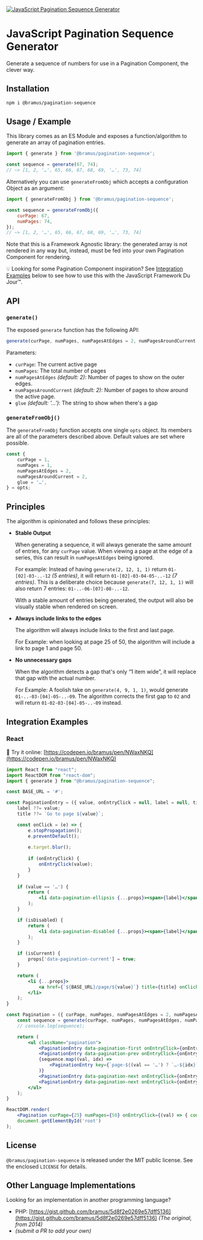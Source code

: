 [![JavaScript Pagination Sequence Generator](./screenshots/js-pagination-sequence.png)](https://codepen.io/bramus/pen/NWaxNKQ)

# JavaScript Pagination Sequence Generator

Generate a sequence of numbers for use in a Pagination Component, the clever way.

## Installation

```bash
npm i @bramus/pagination-sequence
```

## Usage / Example

This library comes as an ES Module and exposes a function/algorithm to generate an array of pagination entries.

```js
import { generate } from '@bramus/pagination-sequence';

const sequence = generate(67, 74);
// ~> [1, 2, '…', 65, 66, 67, 68, 69, '…', 73, 74]
```

Alternatively you can use `generateFromObj` which accepts a configuration Object as an argument:

```js
import { generateFromObj } from '@bramus/pagination-sequence';

const sequence = generateFromObj({
    curPage: 67,
    numPages: 74,
});
// ~> [1, 2, '…', 65, 66, 67, 68, 69, '…', 73, 74]
```

Note that this is a Framework Agnostic library: the generated array is not rendered in any way but, instead, must be fed into your own Pagination Component for rendering.

💡 Looking for some Pagination Component inspiration? See [Integration Examples](#integration-examples) below to see how to use this with the JavaScript Framework Du Jour™.

## API

### `generate()`

The exposed `generate` function has the following API:

```js
generate(curPage, numPages, numPagesAtEdges = 2, numPagesAroundCurrent = 2, glue = '…');
```

Parameters:

- `curPage`: The current active page
- `numPages`: The total number of pages
- `numPagesAtEdges` _(default: 2)_: Number of pages to show on the outer edges.
- `numPagesAroundCurrent` _(default: 2)_: Number of pages to show around the active page.
- `glue` _(default: '…')_: The string to show when there's a gap

### `generateFromObj()`

The `generateFromObj` function accepts one single `opts` object. Its members are all of the parameters described above. Default values are set where possible.

```js
const { 
    curPage = 1,
    numPages = 1,
    numPagesAtEdges = 2,
    numPagesAroundCurrent = 2,
    glue = '…',
} = opts;
```

## Principles

The algorithm is opinionated and follows these principles:

- **Stable Output**

  When generating a sequence, it will always generate the same amount of entries, for any `curPage` value. When viewing a page at the edge of a series, this can result in `numPagesAtEdges` being ignored.

  For example: Instead of having `generate(2, 12, 1, 1)` return `01-[02]-03-..-12` _(5 entries)_, it will return `01-[02]-03-04-05-..-12` _(7 entries)_. This is a deliberate choice because `generate(7, 12, 1, 1)` will also return 7 entries: `01-..-06-[07]-08-..-12`.

  With a stable amount of entries being generated, the output will also be visually stable when rendered on screen.

- **Always include links to the edges**

  The algorithm will always include links to the first and last page.

  For Example: when looking at page 25 of 50, the algorithm will include a link to page 1 and page 50.

- **No unnecessary gaps**

  When the algorithm detects a gap that's only “1 item wide”, it will replace that gap with the actual number.

  For Example: A foolish take on `generate(4, 9, 1, 1)`, would generate `01-..-03-[04]-05-..-09`. The algorithm corrects the first gap to `02` and will return `01-02-03-[04]-05-..-09` instead.

## Integration Examples

### React

🔗 Try it online: [https://codepen.io/bramus/pen/NWaxNKQ](https://codepen.io/bramus/pen/NWaxNKQ)

```jsx
import React from "react";
import ReactDOM from "react-dom";
import { generate } from "@bramus/pagination-sequence";

const BASE_URL = '#';

const PaginationEntry = ({ value, onEntryClick = null, label = null, title = null, isCurrent = false, isDisabled = false, ...props }) => {
    label ??= value;
    title ??= `Go to page ${value}`;

    const onClick = (e) => {
        e.stopPropagation();
        e.preventDefault();
        
        e.target.blur();
        
        if (onEntryClick) {
            onEntryClick(value);
        }
    }
        
    if (value == '…') {
        return (
            <li data-pagination-ellipsis {...props}><span>{label}</span></li>
        );
    }

    if (isDisabled) {
        return (
            <li data-pagination-disabled {...props}><span>{label}</span></li>
        );
    }

    if (isCurrent) {
        props['data-pagination-current'] = true;
    }

    return (
        <li {...props}>
            <a href={`${BASE_URL}/page/${value}`} title={title} onClick={onClick}>{label}</a>
        </li>
    );
}

const Pagination = ({ curPage, numPages, numPagesAtEdges = 2, numPagesAroundCurrent = 2, onEntryClick = null }) => {
    const sequence = generate(curPage, numPages, numPagesAtEdges, numPagesAroundCurrent);
    // console.log(sequence);

    return (
        <ul className="pagination">
            <PaginationEntry data-pagination-first onEntryClick={onEntryClick} value={1} title="Go to First Page" label="&laquo;" isDisabled={curPage === 1} />
            <PaginationEntry data-pagination-prev onEntryClick={onEntryClick} value={curPage-1} title="Go to Previous Page" label="&lsaquo;" isDisabled={curPage === 1} />
            {sequence.map((val, idx) => 
                <PaginationEntry key={`page-${(val == '…') ? `…-${idx}` : val}`} onEntryClick={onEntryClick} value={val} isCurrent={val == curPage} />
            )}
            <PaginationEntry data-pagination-next onEntryClick={onEntryClick} value={curPage+1} title="Go to Next Page" label="&rsaquo;" isDisabled={curPage === numPages} />
            <PaginationEntry data-pagination-next onEntryClick={onEntryClick} value={numPages} title="Go to Last Page" label="&raquo;" isDisabled={curPage === numPages} />
        </ul>
    );
}

ReactDOM.render(
    <Pagination curPage={25} numPages={50} onEntryClick={(val) => { console.log(val)}} />,
    document.getElementById('root')
);
```
## License

`@bramus/pagination-sequence` is released under the MIT public license. See the enclosed `LICENSE` for details.

## Other Language Implementations

Looking for an implementation in another programming language?

- PHP: [https://gist.github.com/bramus/5d8f2e0269e57dff5136](https://gist.github.com/bramus/5d8f2e0269e57dff5136) _(The original, from 2014)_
- _(submit a PR to add your own)_

